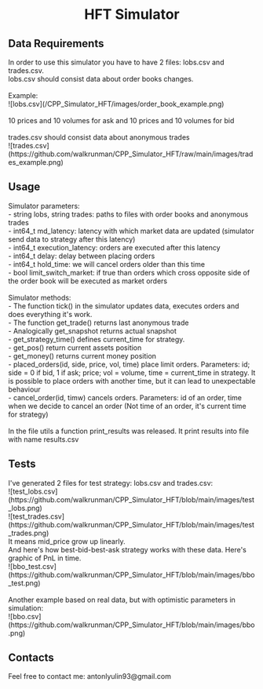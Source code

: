 <h1 align="center">HFT Simulator</a>
<h2 align="left">Data Requirements</h2>
In order to use this simulator you have to have 2 files: lobs.csv and trades.csv. <br>
lobs.csv should consist data about order books changes. <br>
<br>
Example: <br>
![lobs.csv](/CPP_Simulator_HFT/images/order_book_example.png) 
<br>
<br>
10 prices and 10 volumes for ask and 10 prices and 10 volumes for bid <br>
<br>
trades.csv should consist data about anonymous trades 
<br>
![trades.csv]
(https://github.com/walkrunman/CPP_Simulator_HFT/raw/main/images/trades_example.png) 
<br>
<h2 align="left">Usage</h2>
Simulator parameters: <br>
- string lobs, string trades:   paths to files with order books and anonymous trades <br>
- int64_t md_latency:           latency with which market data are updated (simulator send data to strategy after this latency) <br>
- int64_t execution_latency:    orders are executed after this latency <br>
- int64_t delay:                delay between placing orders<br>
- int64_t hold_time:            we will cancel orders older than this time<br>
- bool limit_switch_market:     if true than orders which cross opposite side of the order book will be executed as market orders<br>
<br>
Simulator methods:
<br>
- The function tick() in the simulator updates data, executes orders and does everything it's work.<br>
- The function get_trade() returns last anonymous trade<br>
- Analogically get_snapshot returns actual snapshot<br>
- get_strategy_time() defines current_time for strategy.<br>
- get_pos() return current assets position <br>
- get_money() returns current money position <br>
- placed_orders(id, side, price, vol, time) place limit orders. Parameters: id; side = 0 if bid, 1 if ask; price; vol = volume, time = current_time in strategy. It is possible to place orders with another time, but it can lead to unexpectable behaviour <br>
- cancel_order(id, timw) cancels orders. Parameters: id of an order, time when we decide to cancel an order (Not time of an order, it's current time for strategy) <br>
<br>
In the file utils a function print_results was released. It print results into file with name results.csv <br>

<h2 align="left">Tests</h2>
I've generated 2 files for test strategy: lobs.csv and trades.csv: <br>
![test_lobs.csv]
(https://github.com/walkrunman/CPP_Simulator_HFT/blob/main/images/test_lobs.png)
<br>
![test_trades.csv]
(https://github.com/walkrunman/CPP_Simulator_HFT/blob/main/images/test_trades.png)
<br>
It means mid_price grow up linearly. <br>
And here's how best-bid-best-ask strategy works with these data. Here's graphic of PnL in time. <br>
![bbo_test.csv]
(https://github.com/walkrunman/CPP_Simulator_HFT/blob/main/images/bbo_test.png) <br>
<br>
Another example based on real data, but with optimistic parameters in simulation: <br>
![bbo.csv]
(https://github.com/walkrunman/CPP_Simulator_HFT/blob/main/images/bbo.png) <br>

<h2 align="left">Contacts</h2>
Feel free to contact me: antonlyulin93@gmail.com
